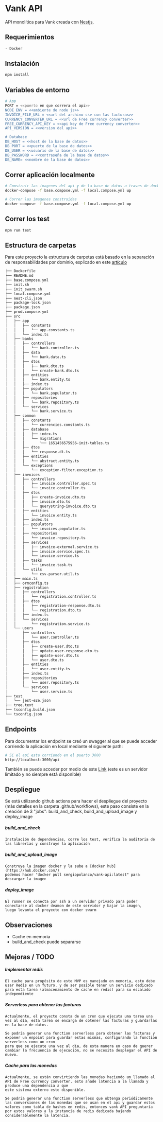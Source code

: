 # Vank API

API monolítica para Vank creada con [Nestjs](https://github.com/nestjs/nest).

## Requerimientos

```sh
- Docker
```

## Instalación

```sh
npm install
```

## Variables de entorno

```sh
# App
PORT = <<puerto en que correra el api>>
NODE_ENV = <<ambiente de node js>>
INVOICE_FILE_URL = <<url del archivo csv con las facturas>>
CURRENCY_CONVERTER_URL = <<url de Free currency converter>>
FREE_CURRENCY_API_KEY = <<api key de Free currency converter>>
API_VERSION = <<version del api>>

# Database
DB_HOST = <<host de la base de datos>>
DB_PORT = <<puerto de la base de datos>>
DB_USER = <<usuario de la base de datos>>
DB_PASSWORD = <<contraseña de la base de datos>>
DB_NAME= <<nombre de la base de datos>>
```

## Correr aplicación localmente

```sh
# Construir las imagenes del api y de la base de datos a traves de docker compose
docker-compose -f base.compose.yml -f local.compose.yml up

# Correr las imagenes construidas
docker-compose -f base.compose.yml -f local.compose.yml up
```

## Correr los test

```sh
npm run test
```

## Estructura de carpetas

Para este proyecto la estructura de carpetas está basado en la separación de responsabilidades por dominio, explicado en este
[artículo](https://alexkondov.com/tao-of-node/#structure-in-modules)

```sh
├── Dockerfile
├── README.md
├── base.compose.yml
├── init.sh
├── init_swarm.sh
├── local.compose.yml
├── nest-cli.json
├── package-lock.json
├── package.json
├── prod.compose.yml
├── src
│   ├── app
│   │   ├── constants
│   │   │   └── app.constants.ts
│   │   └── index.ts
│   ├── banks
│   │   ├── controllers
│   │   │   └── bank.controller.ts
│   │   ├── data
│   │   │   └── bank.data.ts
│   │   ├── dtos
│   │   │   ├── bank.dto.ts
│   │   │   └── create-bank.dto.ts
│   │   ├── entities
│   │   │   └── bank.entity.ts
│   │   ├── index.ts
│   │   ├── populators
│   │   │   └── bank.populator.ts
│   │   ├── repositories
│   │   │   └── bank.repository.ts
│   │   └── services
│   │       └── bank.service.ts
│   ├── common
│   │   ├── constants
│   │   │   └── currencies.constants.ts
│   │   ├── database
│   │   │   ├── index.ts
│   │   │   └── migrations
│   │   │       └── 1651456575956-init-tables.ts
│   │   ├── dtos
│   │   │   └── response.dt.ts
│   │   ├── entities
│   │   │   └── abstract.entity.ts
│   │   └── exceptions
│   │       └── exception-filter.exception.ts
│   ├── invoices
│   │   ├── controllers
│   │   │   ├── invoice.controller.spec.ts
│   │   │   └── invoice.controller.ts
│   │   ├── dtos
│   │   │   ├── create-invoice.dto.ts
│   │   │   ├── invoice.dto.ts
│   │   │   └── querystring-invoice.dto.ts
│   │   ├── entities
│   │   │   └── invoice.entity.ts
│   │   ├── index.ts
│   │   ├── populators
│   │   │   └── invoices.populator.ts
│   │   ├── repositories
│   │   │   └── invoice.repository.ts
│   │   ├── services
│   │   │   ├── invoice-external.service.ts
│   │   │   ├── invoice.service.spec.ts
│   │   │   └── invoice.service.ts
│   │   ├── tasks
│   │   │   └── invoice.task.ts
│   │   └── utils
│   │       └── csv-parser.util.ts
│   ├── main.ts
│   ├── ormconfig.ts
│   ├── registration
│   │   ├── controllers
│   │   │   └── registration.controller.ts
│   │   ├── dtos
│   │   │   ├── registration-response.dto.ts
│   │   │   └── registration.dto.ts
│   │   ├── index.ts
│   │   └── services
│   │       └── registration.service.ts
│   └── users
│       ├── controllers
│       │   └── user.controller.ts
│       ├── dtos
│       │   ├── create-user.dto.ts
│       │   ├── update-user-response.dto.ts
│       │   ├── update-user.dto.ts
│       │   └── user.dto.ts
│       ├── entities
│       │   └── user.entity.ts
│       ├── index.ts
│       ├── repositories
│       │   └── user.repository.ts
│       └── services
│           └── user.service.ts
├── test
│   └── jest-e2e.json
├── tree.text
├── tsconfig.build.json
└── tsconfig.json
```

## Endpoints

Para documentar los endpoint se creó un swagger al que se puede acceder corriendo la aplicación en local mediante el siguiente path:

```sh
# Si el api esta corriendo en el puerto 3000
http://localhost:3000/api
```

También se puede acceder por medio de este [Link](https://contabonode1.lalvarez.dev/api/) (este es un servidor limitado y no siempre
está disponible)

## Despliegue

Se está utilizando github actions para hacer el despliegue del proyecto (más detalles en la carpeta .github/workflows),
este paso consiste en la creación de 3 "jobs": build_and_check, build_and_upload_image y deploy_image

##### build_and_check
    Instalación de dependencias, corre los test, verifica la auditoria de las librerías y construye la aplicación
    
##### build_and_upload_image
    Construye la imagen docker y la sube a [docker hub](https://hub.docker.com/)
    podemos hacer "docker pull sergiopolanco/vank-api:latest" para descargar la imagen

##### deploy_image
    El runner se conecta por ssh a un servidor privado para poder conectarse al docker deamon de este servidor y bajar la imagen,
    luego levanta el proyecto con docker swarm

## Observaciones

- Cache en memoria
- build_and_check puede separarse

## Mejoras / TODO

##### Implementar redis
    El cache para propósito de este MVP es manejado en memoria, esto debe usar Redis en un futuro, y de ser posible tener un servicio dedicado
    para esta tarea (almacenamiento de cache en redis) para su escalado independiente

##### Serverless para obtener las facturas
    Actualmente, el proyecto consta de un cron que ejecuta una tarea una vez al día, esta tarea se encarga de obtener las facturas y guardarlas en la base de datos.
    
    Se podría generar una function serverless para obtener las facturas y exponer un enpoint para guardar estas mismas, configurando la function serverless como un cron
    para que se ejecute una vez al día, de esta manera en caso de querer cambiar la frecuencia de ejecución, no se necesita desplegar el API de nuevo.
    
##### Cache para las monedas
    Actualmente, se están convirtiendo las monedas haciendo un llamado al API de Free currency converter, esto añade latencia a la llamada y produce una dependencia a que
    este sistema externo este disponible.
    
    Se podría generar una function serverless que obtenga periódicamente las conversiones de las monedas que se usan en el api y guardar estos valores como tabla de hashes en redis, entonces vank API preguntaría por estos valores a la instancia de redis dedicada bajando considerablemente la latencia.